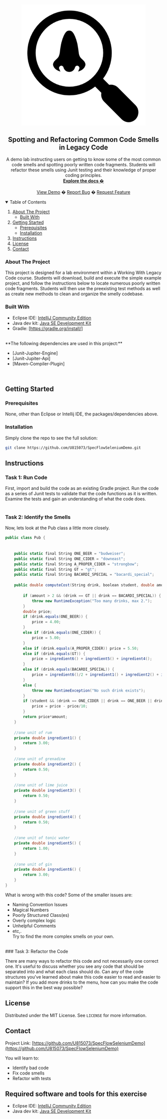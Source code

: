 <!-- PROJECT LOGO -->
<br />
<p align="center">
  <a href="https://github.com/rkelly310/CucumberAPIDemo/">
    <img src="images/codesmell.png" alt="Logo" width="400">
  </a>

  <h2 align="center">Spotting and Refactoring Common Code Smells in Legacy Code</h2>

  <p align="center">
    A demo lab instructing users on getting to know some of the most common code smells and spotting poorly written code fragments. Students will refactor these smells using Junit testing and their knowledge of proper coding principles.
    <br />
    <a href="https://github.com/U815073/SpecFlowSeleniumDemo/"><strong>Explore the docs �</strong></a>
    <br />
    <br />
    <a href="https://github.com/U815073/SpecFlowSeleniumDemo/">View Demo</a>
    �
    <a href="https://github.com/U815073/SpecFlowSeleniumDemo/issues">Report Bug</a>
    �
    <a href="https://github.com/U815073/SpecFlowSeleniumDemo/issues">Request Feature</a>
  </p>
</p>



<!-- TABLE OF CONTENTS -->
<details open="open">
  <summary>Table of Contents</summary>
  <ol>
    <li>
      <a href="#about-the-project">About The Project</a>
      <ul>
        <li><a href="#built-with">Built With</a></li>
      </ul>
    </li>
    <li>
      <a href="#getting-started">Getting Started</a>
      <ul>
        <li><a href="#prerequisites">Prerequisites</a></li>
        <li><a href="#installation">Installation</a></li>
        </ul>
        <li><a href="#instructions">Instructions</a></li>
      </ul>
    </li>
<!--
    <li><a href="#roadmap">Roadmap</a></li>
    <li><a href="#contributing">Contributing</a></li>
-->
    <li><a href="#license">License</a></li>
    <li><a href="#contact">Contact</a></li>
<!--
    <li><a href="#acknowledgements">Acknowledgements</a></li>
-->
  </ol>
</details>



<!-- ABOUT THE PROJECT -->
### About The Project

This project is designed for a lab environment within a Working With Legacy Code course. Students will download, build and execute the simple example project, and follow the instructions below to locate numerous poorly written code fragments. Students will then use the preexisting test methods as well as create new methods to clean and organize the smelly codebase.

### Built With

* Eclipse IDE: [IntelliJ Community Edition](https://www.eclipse.org/downloads/)
* Java dev kit: [Java SE Development Kit](http://www.oracle.com/technetwork/java/javase/downloads/jdk8-downloads-2133151.html)
* Gradle: [https://gradle.org/install/]
<br>
**The following dependencies are used in this project:**

* [Junit-Jupiter-Engine] 
* [Junit-Jupiter-Api]
* [Maven-Compiler-Plugin]

<br>


<!-- GETTING STARTED -->
## Getting Started

### Prerequisites

None, other than Eclipse or Intellij IDE, the packages/dependencies above.

### Installation

Simply clone the repo to see the full solution:
   ```sh
   git clone https://github.com/U815073/SpecFlowSeleniumDemo.git
   ```
<!-- Instructions -->
## Instructions
### Task 1: Run Code  
First, import and build the code as an existing Gradle project. Run the code as a series of Junit tests to validate that the code functions as it is written. Examine the tests and gain an understanding of what the code does.  
<br>
### Task 2: Identify the Smells  

Now, lets look at the Pub class a little more closely.  

```csharp
public class Pub {


    public static final String ONE_BEER = "budweiser";
    public static final String ONE_CIDER = "downeast";
    public static final String A_PROPER_CIDER = "strongbow";
    public static final String GT = "gt";
    public static final String BACARDI_SPECIAL = "bacardi_special";

    public double computeCost(String drink, boolean student, double amount) {

        if (amount > 2 && (drink == GT || drink == BACARDI_SPECIAL)) {
            throw new RuntimeException("Too many drinks, max 2.");
        }
        double price;
        if (drink.equals(ONE_BEER)) {
            price = 4.00;
        }
        else if (drink.equals(ONE_CIDER)) {
            price = 5.00;
        }
        else if (drink.equals(A_PROPER_CIDER)) price = 5.50;
        else if (drink.equals(GT)) {
            price = ingredient6() + ingredient5() + ingredient4();
        }
        else if (drink.equals(BACARDI_SPECIAL)) {
            price = ingredient6()/2 + ingredient1() + ingredient2() + ingredient3();
        }
        else {
            throw new RuntimeException("No such drink exists");
        }
        if (student && (drink == ONE_CIDER || drink == ONE_BEER || drink == A_PROPER_CIDER)) {
            price = price - price/10;
        }
        return price*amount;
    }

    //one unit of rum
    private double ingredient1() {
        return 3.00;
    }

    //one unit of grenadine
    private double ingredient2() {
        return 0.50;
    }

    //one unit of lime juice
    private double ingredient3() {
        return 0.50;
    }
    
    //one unit of green stuff
    private double ingredient4() {
        return 0.50;
    }

    //one unit of tonic water
    private double ingredient5() {
        return 1.00;
    }

    //one unit of gin
    private double ingredient6() {
        return 3.00;
    }
}
```  

What is wrong with this code? Some of the smaller issues are:  
* Naming Convention Issues
* Magical Numbers
* Poorly Structured Class(es)
* Overly complex logic
* Unhelpful Comments
* etc,.  
Try to find the more complex smells on your own.  
<br>
### Task 3: Refactor the Code  

There are many ways to refactor this code and not necessarily one correct one. It's useful to discuss whether you see any code that should be separated into and what each class should do. Can any of the code structures you've learned about make this code easier to read and easier to maintain? If you add more drinks to the menu, how can you make the code support this in the best way possible? 

<!-- LICENSE -->
## License

Distributed under the MIT License. See `LICENSE` for more information.

<!-- CONTACT -->
## Contact

Project Link: [https://github.com/U815073/SpecFlowSeleniumDemo](https://github.com/U815073/SpecFlowSeleniumDemo)



<!-- MARKDOWN LINKS & IMAGES -->
<!-- https://www.markdownguide.org/basic-syntax/#reference-style-links -->
[contributors-shield]: https://img.shields.io/github/contributors/othneildrew/Best-README-Template.svg?style=for-the-badge
[contributors-url]: https://github.com/othneildrew/Best-README-Template/graphs/contributors
[forks-shield]: https://img.shields.io/github/forks/othneildrew/Best-README-Template.svg?style=for-the-badge
[forks-url]: https://github.com/othneildrew/Best-README-Template/network/members
[stars-shield]: https://img.shields.io/github/stars/othneildrew/Best-README-Template.svg?style=for-the-badge
[stars-url]: https://github.com/othneildrew/Best-README-Template/stargazers
[issues-shield]: https://img.shields.io/github/issues/othneildrew/Best-README-Template.svg?style=for-the-badge
[issues-url]: https://github.com/othneildrew/Best-README-Template/issues
[license-shield]: https://img.shields.io/github/license/othneildrew/Best-README-Template.svg?style=for-the-badge
[license-url]: https://github.com/othneildrew/Best-README-Template/blob/master/LICENSE.txt
[linkedin-shield]: https://img.shields.io/badge/-LinkedIn-black.svg?style=for-the-badge&logo=linkedin&colorB=555
[linkedin-url]: https://linkedin.com/in/othneildrew
[product-screenshot]: images/screenshot.png

You will learn to:

- Identify bad code
- Fix code smells
- Refactor with tests

## Required software and tools for this exercise

- Eclipse IDE: [IntelliJ Community Edition](https://www.eclipse.org/downloads/)
- Java dev kit: [Java SE Development Kit](http://www.oracle.com/technetwork/java/javase/downloads/jdk8-downloads-2133151.html)




